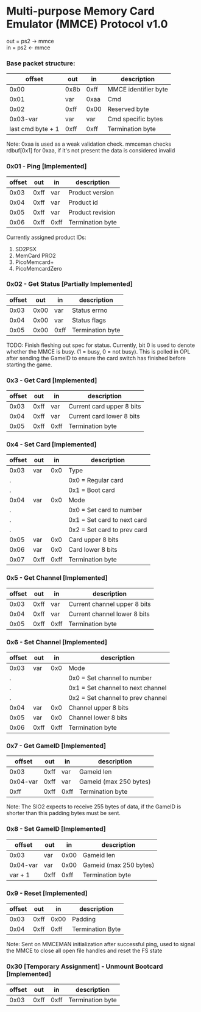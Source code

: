 # Multi-purpose Memory Card Emulator (MMCE) Protocol v1.0

out = ps2 -> mmce\
in  = ps2 <- mmce

### Base packet structure:
|      offset       | out  |  in  |        description        |
|-------------------|------|------|---------------------------|
| 0x00              | 0x8b | 0xff | MMCE identifier byte      |
| 0x01              | var  | 0xaa | Cmd                       |
| 0x02              | 0xff | 0x00 | Reserved byte             |
| 0x03-var          | var  | var  | Cmd specific bytes        |
| last cmd byte + 1 | 0xff | 0xff | Termination byte          |

Note:
0xaa is used as a weak validation check. mmceman checks rdbuf[0x1] for 0xaa,
if it's not present the data is considered invalid

### 0x01 - Ping [Implemented]
| offset  | out  |  in  |     description      |
|---------|------|------|----------------------|
| 0x03    | 0xff | var  | Product version      |
| 0x04    | 0xff | var  | Product id           |
| 0x05    | 0xff | var  | Product revision     |
| 0x06    | 0xff | 0xff | Termination byte     |

Currently assigned product IDs:
1) SD2PSX
2) MemCard PRO2
3) PicoMemcard+
4) PicoMemcardZero

### 0x02 - Get Status [Partially Implemented]
| offset | out  |  in  |          description          |
|--------|------|------|-------------------------------|
| 0x03   | 0x00 | var  | Status errno                  |
| 0x04   | 0x00 | var  | Status flags                  |
| 0x05   | 0x00 | 0xff | Termination byte              |

TODO: Finish fleshing out spec for status. Currently, bit 0
is used to denote whether the MMCE is busy. (1 = busy, 0 = not busy).
This is polled in OPL after sending the GameID to ensure the card switch 
has finished before starting the game.

### 0x3 - Get Card [Implemented]
| offset | out  |  in  |        description        |
|--------|------|------|---------------------------|
| 0x03   | 0xff | var  | Current card upper 8 bits |
| 0x04   | 0xff | var  | Current card lower 8 bits |
| 0x05   | 0xff | 0xff | Termination byte          |

### 0x4 - Set Card [Implemented]
| offset | out  |  in  |         description         |
|--------|------|------|-----------------------------|
| 0x03   | var  | 0x0  | Type                        |
| .      |      |      | 0x0 = Regular card          |
| .      |      |      | 0x1 = Boot card             |
| 0x04   | var  | 0x0  | Mode                        |
| .      |      |      | 0x0 = Set card to number    |
| .      |      |      | 0x1 = Set card to next card |
| .      |      |      | 0x2 = Set card to prev card |
| 0x05   | var  | 0x0  | Card upper 8 bits           |
| 0x06   | var  | 0x0  | Card lower 8 bits           |
| 0x07   | 0xff | 0xff | Termination byte            |

### 0x5 - Get Channel [Implemented]
| offset | out  |  in  |         description          |
|--------|------|------|------------------------------|
| 0x03   | 0xff | var  | Current channel upper 8 bits |
| 0x04   | 0xff | var  | Current channel lower 8 bits |
| 0x05   | 0xff | 0xff | Termination byte             |

### 0x6 - Set Channel [Implemented]
| offset | out  |  in  |            description            |
|--------|------|------|-----------------------------------|
| 0x03   | var  | 0x0  | Mode                              |
| .      |      |      | 0x0 = Set channel to number       |
| .      |      |      | 0x1 = Set channel to next channel |
| .      |      |      | 0x2 = Set channel to prev channel |
| 0x04   | var  | 0x0  | Channel upper 8 bits              |
| 0x05   | var  | 0x0  | Channel lower 8 bits              |
| 0x06   | 0xff | 0xff | Termination byte                  |

### 0x7 - Get GameID [Implemented]
|  offset  | out  |  in  |      description       |
|----------|------|------|------------------------|
| 0x03     | 0xff | var  | Gameid len             |
| 0x04-var | 0xff | var  | Gameid (max 250 bytes) |
| 0xff     | 0xff | 0xff | Termination byte       |

Note: The SIO2 expects to receive 255 bytes of data, if the GameID is shorter than this padding bytes must be sent.

### 0x8 - Set GameID [Implemented]
|  offset  | out  |  in  |      description       |
|----------|------|------|------------------------|
| 0x03     | var  | 0x00 | Gameid len             |
| 0x04-var | var  | 0x00 | Gameid (max 250 bytes) |
| var + 1  | 0xff | 0xff | Termination byte       |

### 0x9 - Reset [Implemented]
| offset | out  |  in  |   description    |
|--------|------|------|------------------|
| 0x03   | 0xff | 0x00 | Padding          |
| 0x04   | 0xff | 0xff | Termination Byte |

Note: Sent on MMCEMAN initialization after successful ping, used to signal the MMCE to close all open file handles and reset the FS state

### 0x30 [Temporary Assignment] - Unmount Bootcard [Implemented]
| offset | out  |  in  |   description    |
|--------|------|------|------------------|
| 0x03   | 0xff | 0xff | Termination byte |